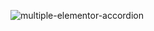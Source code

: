 ![multiple-elementor-accordion](https://github.com/mahfuz-prog/wordpress/assets/62833292/3246c8e5-d015-414f-8a6b-f1fa18f3b833)
